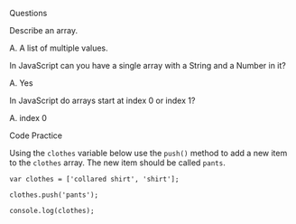 Questions

Describe an array.

A. A list of multiple values.

In JavaScript can you have a single array with a String and a Number in it?

A. Yes

In JavaScript do arrays start at index 0 or index 1?

A. index 0

Code Practice

Using the `clothes` variable below use the `push()` method to add a new item to the `clothes` array. The new item should be called `pants`.
```
var clothes = ['collared shirt', 'shirt'];

clothes.push('pants');

console.log(clothes);
```
